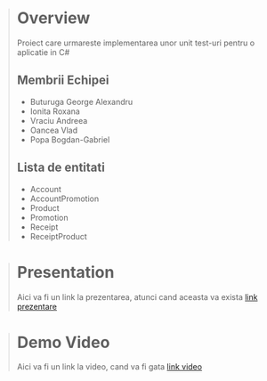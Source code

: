 > # Overview
> Proiect care urmareste implementarea unor unit test-uri pentru o aplicatie in C#
> 
> ## Membrii Echipei
> - Buturuga George Alexandru
> - Ionita Roxana
> - Vraciu Andreea
> - Oancea Vlad
> - Popa Bogdan-Gabriel
>
> ## Lista de entitati
> - Account
> - AccountPromotion
> - Product
> - Promotion
> - Receipt
> - ReceiptProduct

> # Presentation
>
> Aici va fi un link la prezentarea, atunci cand aceasta va exista
> [link prezentare](https://docs.google.com/presentation/d/1z1WZ1Qe5LSVPfK5UaUdp9mSqLVdf_JXGJcAfWdEP_EA/edit?usp=sharing "Proiectul de github momentan")


> # Demo Video
> Aici va fi un link la video, cand va fi gata
> [link video](https://github.com/alexbuturuga/ProiectTestare "Proiectul de github momentan")